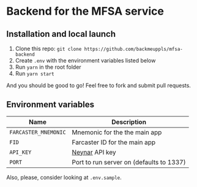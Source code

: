 # Backend for the MFSA service

## Installation and local launch

1. Clone this repo: `git clone https://github.com/backmeuppls/mfsa-backend`
2. Create `.env` with the environment variables listed below
3. Run `yarn` in the root folder
4. Run `yarn start`

And you should be good to go! Feel free to fork and submit pull requests.

## Environment variables

| Name                 | Description                              |
| -------------------- | ---------------------------------------- |
| `FARCASTER_MNEMONIC` | Mnemonic for the the main app            |
| `FID`                | Farcaster ID for the main app            |
| `API_KEY`            | [Neynar](https://neynar.com) API key     |
| `PORT`               | Port to run server on (defaults to 1337) |

Also, please, consider looking at `.env.sample`.
